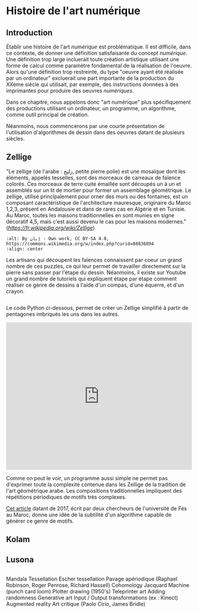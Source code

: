 # Histoire de l'art numérique

## Introduction

Établir une histoire de l'art *numérique* est problématique. Il est difficile, dans ce contexte, de donner une définition satisfaisante du concept *numérique*. Une définition trop large incluerait toute création artistique utilisant une forme de calcul comme paramètre fondamental de la réalisation de l'oeuvre. Alors qu'une définition trop restreinte, du type "oeuvre ayant été réalisée par un ordinateur" excluerait une part importante de la production du XXème siècle qui utilisait, par exemple, des instructions données à des imprimantes pour produire des oeuvres *numériques*. 

Dans ce chapitre, nous appelons donc "art numérique" plus spécifiquement des productions utilisant un ordinateur, un programme, un algorithme, comme outil principal de création. 

Néanmoins, nous commencerons par une courte présentation de l'utilisation d'algorithmes de dessin dans des oeuvres datant de plusieurs siècles. 

## Zellige 

"Le zellige (de l'arabe : زليج, petite pierre polie) est une mosaïque dont les éléments, appelés tesselles, sont des morceaux de carreaux de faïence colorés. Ces morceaux de terre cuite émaillée sont découpés un à un et assemblés sur un lit de mortier pour former un assemblage géométrique. Le zellige, utilisé principalement pour orner des murs ou des fontaines, est un composant caractéristique de l'architecture mauresque, originaire du Maroc 1,2,3, présent en Andalousie et dans de rares cas en Algérie et en Tunisie. Au Maroc, toutes les maisons traditionnelles en sont munies en signe décoratif 4,5, mais c'est aussi devenu le cas pour les maisons modernes." (*https://fr.wikipedia.org/wiki/Zellige*)

```{image} images/zellige.jpeg
:alt: By إيان - Own work, CC BY-SA 4.0, https://commons.wikimedia.org/w/index.php?curid=88836894
:align: center
```
Les artisans qui découpent les faïences connaissent par coeur un grand nombre de ces puzzles, ce qui leur permet de travailler directement sur la pierre sans passer par l'étape du dessin. Néanmoins, il existe sur Youtube un grand nombre de tutoriels qui expliquent étape par étape comment réaliser ce genre de dessins à l'aide d'un compas, d'une équerre, et d'un crayon. 

```{youtube} dLtV_GTCM6I
```

Le code Python ci-dessous, permet de créer un Zellige simplifié à partir de pentagones imbriqués les uns dans les autres. 

<iframe height="400px" width="100%" src="https://repl.it/@elliotvaucher/Zellige?lite=true" scrolling="no" frameborder="no" allowtransparency="true" allowfullscreen="true" sandbox="allow-forms allow-pointer-lock allow-popups allow-same-origin allow-scripts allow-modals"></iframe>

Comme on peut le voir, un programme aussi simple ne permet pas d'exprimer toute la complexité contenue dans les Zellige de la tradition de l'art géométrique arabe. Les compositions traditionnelles impliquent des répétitions périodiques de motifs très complexes. 

[Cet article](https://dl.acm.org/doi/pdf/10.1145/3064419?casa_token=alNKFW_UWasAAAAA:KuETyYndEmiMiN_ivaN8UkIAEBrvAlvlwZr8eY6qfZT9CVRK4J1J0EgxgvL7vykdjqPACmPd6MNX-Q) datant de 2017, écrit par deux chercheurs de l'université de Fès au Maroc, donne une idée de la subtilité d'un algorithme capable de générer ce genre de motifs. 

## Kolam

## Lusona 

```{youtube} QAyHwEuhF4E
```

<!-- @elliotvaucher TODO #9 modifier ce paragraphe
 -->

Mandala
Tessellation
Escher tessellation
Pavage apériodique (Raphael Robinson, Roger Penrose, Richard Hassell)
Cohomology
Jacquard Machine (punch card loom)
Plotter drawing (1950's)
Teleprinter art
Adding randomness
Generative art
Input / Output transformations (ex : Kinect)
Augmented reality
Art critique (Paolo Cirio, James Bridle)